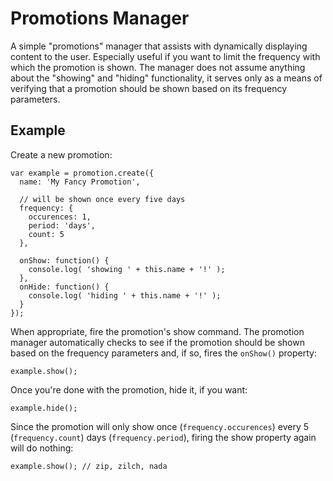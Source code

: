 # Promotions Manager

A simple "promotions" manager that assists with dynamically displaying content to the user. Especially useful if you want to limit the frequency with which the promotion is shown. The manager does not assume anything about the "showing" and "hiding" functionality, it serves only as a means of verifying that a promotion should be shown based on its frequency parameters.

## Example

Create a new promotion:

```
var example = promotion.create({
  name: 'My Fancy Promotion',

  // will be shown once every five days
  frequency: {
    occurences: 1,
    period: 'days',
    count: 5
  },

  onShow: function() {
    console.log( 'showing ' + this.name + '!' );
  },
  onHide: function() {
    console.log( 'hiding ' + this.name + '!' );
  }
});
```

When appropriate, fire the promotion's show command. The promotion manager automatically checks to see if the promotion should be shown based on the frequency parameters and, if so, fires the `onShow()` property:

```
example.show();
```

Once you're done with the promotion, hide it, if you want:

```
example.hide();
```

Since the promotion will only show once (`frequency.occurences`) every 5 (`frequency.count`) days (`frequency.period`), firing the show property again will do nothing:

```
example.show(); // zip, zilch, nada
```